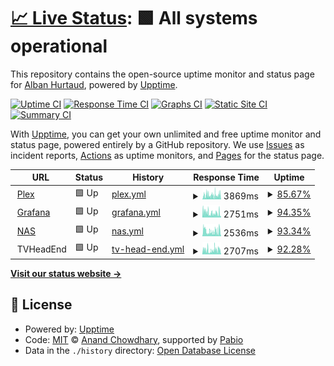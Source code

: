 # [📈 Live Status](https://ahurtaud.github.io/upptime): <!--live status--> **🟩 All systems operational**

This repository contains the open-source uptime monitor and status page for [Alban Hurtaud](https://ahurtaud.github.io/upptime), powered by [Upptime](https://github.com/upptime/upptime).

[![Uptime CI](https://github.com/ahurtaud/upptime/workflows/Uptime%20CI/badge.svg)](https://github.com/ahurtaud/upptime/actions?query=workflow%3A%22Uptime+CI%22)
[![Response Time CI](https://github.com/ahurtaud/upptime/workflows/Response%20Time%20CI/badge.svg)](https://github.com/ahurtaud/upptime/actions?query=workflow%3A%22Response+Time+CI%22)
[![Graphs CI](https://github.com/ahurtaud/upptime/workflows/Graphs%20CI/badge.svg)](https://github.com/ahurtaud/upptime/actions?query=workflow%3A%22Graphs+CI%22)
[![Static Site CI](https://github.com/ahurtaud/upptime/workflows/Static%20Site%20CI/badge.svg)](https://github.com/ahurtaud/upptime/actions?query=workflow%3A%22Static+Site+CI%22)
[![Summary CI](https://github.com/ahurtaud/upptime/workflows/Summary%20CI/badge.svg)](https://github.com/ahurtaud/upptime/actions?query=workflow%3A%22Summary+CI%22)

With [Upptime](https://upptime.js.org), you can get your own unlimited and free uptime monitor and status page, powered entirely by a GitHub repository. We use [Issues](https://github.com/ahurtaud/upptime/issues) as incident reports, [Actions](https://github.com/ahurtaud/upptime/actions) as uptime monitors, and [Pages](https://ahurtaud.github.io/upptime) for the status page.

<!--start: status pages-->
<!-- This summary is generated by Upptime (https://github.com/upptime/upptime) -->
<!-- Do not edit this manually, your changes will be overwritten -->
<!-- prettier-ignore -->
| URL | Status | History | Response Time | Uptime |
| --- | ------ | ------- | ------------- | ------ |
| <img alt="" src="https://app.plex.tv/auth/favicon.ico" height="13"> [Plex](http://plex.hurtauda.fr/identity) | 🟩 Up | [plex.yml](https://github.com/ahurtaud/upptime/commits/HEAD/history/plex.yml) | <details><summary><img alt="Response time graph" src="./graphs/plex/response-time-week.png" height="20"> 3869ms</summary><br><a href="https://status.hurtauda.fr/history/plex"><img alt="Response time 1335" src="https://img.shields.io/endpoint?url=https%3A%2F%2Fraw.githubusercontent.com%2Fahurtaud%2Fupptime%2FHEAD%2Fapi%2Fplex%2Fresponse-time.json"></a><br><a href="https://status.hurtauda.fr/history/plex"><img alt="24-hour response time 997" src="https://img.shields.io/endpoint?url=https%3A%2F%2Fraw.githubusercontent.com%2Fahurtaud%2Fupptime%2FHEAD%2Fapi%2Fplex%2Fresponse-time-day.json"></a><br><a href="https://status.hurtauda.fr/history/plex"><img alt="7-day response time 3869" src="https://img.shields.io/endpoint?url=https%3A%2F%2Fraw.githubusercontent.com%2Fahurtaud%2Fupptime%2FHEAD%2Fapi%2Fplex%2Fresponse-time-week.json"></a><br><a href="https://status.hurtauda.fr/history/plex"><img alt="30-day response time 3007" src="https://img.shields.io/endpoint?url=https%3A%2F%2Fraw.githubusercontent.com%2Fahurtaud%2Fupptime%2FHEAD%2Fapi%2Fplex%2Fresponse-time-month.json"></a><br><a href="https://status.hurtauda.fr/history/plex"><img alt="1-year response time 1349" src="https://img.shields.io/endpoint?url=https%3A%2F%2Fraw.githubusercontent.com%2Fahurtaud%2Fupptime%2FHEAD%2Fapi%2Fplex%2Fresponse-time-year.json"></a></details> | <details><summary><a href="https://status.hurtauda.fr/history/plex">85.67%</a></summary><a href="https://status.hurtauda.fr/history/plex"><img alt="All-time uptime 97.29%" src="https://img.shields.io/endpoint?url=https%3A%2F%2Fraw.githubusercontent.com%2Fahurtaud%2Fupptime%2FHEAD%2Fapi%2Fplex%2Fuptime.json"></a><br><a href="https://status.hurtauda.fr/history/plex"><img alt="24-hour uptime 77.78%" src="https://img.shields.io/endpoint?url=https%3A%2F%2Fraw.githubusercontent.com%2Fahurtaud%2Fupptime%2FHEAD%2Fapi%2Fplex%2Fuptime-day.json"></a><br><a href="https://status.hurtauda.fr/history/plex"><img alt="7-day uptime 85.67%" src="https://img.shields.io/endpoint?url=https%3A%2F%2Fraw.githubusercontent.com%2Fahurtaud%2Fupptime%2FHEAD%2Fapi%2Fplex%2Fuptime-week.json"></a><br><a href="https://status.hurtauda.fr/history/plex"><img alt="30-day uptime 95.22%" src="https://img.shields.io/endpoint?url=https%3A%2F%2Fraw.githubusercontent.com%2Fahurtaud%2Fupptime%2FHEAD%2Fapi%2Fplex%2Fuptime-month.json"></a><br><a href="https://status.hurtauda.fr/history/plex"><img alt="1-year uptime 97.28%" src="https://img.shields.io/endpoint?url=https%3A%2F%2Fraw.githubusercontent.com%2Fahurtaud%2Fupptime%2FHEAD%2Fapi%2Fplex%2Fuptime-year.json"></a></details>
| <img alt="" src="https://grafana.hurtauda.fr/public/img/grafana_icon.svg" height="13"> [Grafana](https://grafana.hurtauda.fr) | 🟩 Up | [grafana.yml](https://github.com/ahurtaud/upptime/commits/HEAD/history/grafana.yml) | <details><summary><img alt="Response time graph" src="./graphs/grafana/response-time-week.png" height="20"> 2751ms</summary><br><a href="https://status.hurtauda.fr/history/grafana"><img alt="Response time 1148" src="https://img.shields.io/endpoint?url=https%3A%2F%2Fraw.githubusercontent.com%2Fahurtaud%2Fupptime%2FHEAD%2Fapi%2Fgrafana%2Fresponse-time.json"></a><br><a href="https://status.hurtauda.fr/history/grafana"><img alt="24-hour response time 2855" src="https://img.shields.io/endpoint?url=https%3A%2F%2Fraw.githubusercontent.com%2Fahurtaud%2Fupptime%2FHEAD%2Fapi%2Fgrafana%2Fresponse-time-day.json"></a><br><a href="https://status.hurtauda.fr/history/grafana"><img alt="7-day response time 2751" src="https://img.shields.io/endpoint?url=https%3A%2F%2Fraw.githubusercontent.com%2Fahurtaud%2Fupptime%2FHEAD%2Fapi%2Fgrafana%2Fresponse-time-week.json"></a><br><a href="https://status.hurtauda.fr/history/grafana"><img alt="30-day response time 2570" src="https://img.shields.io/endpoint?url=https%3A%2F%2Fraw.githubusercontent.com%2Fahurtaud%2Fupptime%2FHEAD%2Fapi%2Fgrafana%2Fresponse-time-month.json"></a><br><a href="https://status.hurtauda.fr/history/grafana"><img alt="1-year response time 1156" src="https://img.shields.io/endpoint?url=https%3A%2F%2Fraw.githubusercontent.com%2Fahurtaud%2Fupptime%2FHEAD%2Fapi%2Fgrafana%2Fresponse-time-year.json"></a></details> | <details><summary><a href="https://status.hurtauda.fr/history/grafana">94.35%</a></summary><a href="https://status.hurtauda.fr/history/grafana"><img alt="All-time uptime 97.62%" src="https://img.shields.io/endpoint?url=https%3A%2F%2Fraw.githubusercontent.com%2Fahurtaud%2Fupptime%2FHEAD%2Fapi%2Fgrafana%2Fuptime.json"></a><br><a href="https://status.hurtauda.fr/history/grafana"><img alt="24-hour uptime 77.77%" src="https://img.shields.io/endpoint?url=https%3A%2F%2Fraw.githubusercontent.com%2Fahurtaud%2Fupptime%2FHEAD%2Fapi%2Fgrafana%2Fuptime-day.json"></a><br><a href="https://status.hurtauda.fr/history/grafana"><img alt="7-day uptime 94.35%" src="https://img.shields.io/endpoint?url=https%3A%2F%2Fraw.githubusercontent.com%2Fahurtaud%2Fupptime%2FHEAD%2Fapi%2Fgrafana%2Fuptime-week.json"></a><br><a href="https://status.hurtauda.fr/history/grafana"><img alt="30-day uptime 97.48%" src="https://img.shields.io/endpoint?url=https%3A%2F%2Fraw.githubusercontent.com%2Fahurtaud%2Fupptime%2FHEAD%2Fapi%2Fgrafana%2Fuptime-month.json"></a><br><a href="https://status.hurtauda.fr/history/grafana"><img alt="1-year uptime 97.61%" src="https://img.shields.io/endpoint?url=https%3A%2F%2Fraw.githubusercontent.com%2Fahurtaud%2Fupptime%2FHEAD%2Fapi%2Fgrafana%2Fuptime-year.json"></a></details>
| <img alt="" src="https://icons.duckduckgo.com/ip3/nas.hurtauda.fr.ico" height="13"> [NAS](https://nas.hurtauda.fr) | 🟩 Up | [nas.yml](https://github.com/ahurtaud/upptime/commits/HEAD/history/nas.yml) | <details><summary><img alt="Response time graph" src="./graphs/nas/response-time-week.png" height="20"> 2536ms</summary><br><a href="https://status.hurtauda.fr/history/nas"><img alt="Response time 809" src="https://img.shields.io/endpoint?url=https%3A%2F%2Fraw.githubusercontent.com%2Fahurtaud%2Fupptime%2FHEAD%2Fapi%2Fnas%2Fresponse-time.json"></a><br><a href="https://status.hurtauda.fr/history/nas"><img alt="24-hour response time 957" src="https://img.shields.io/endpoint?url=https%3A%2F%2Fraw.githubusercontent.com%2Fahurtaud%2Fupptime%2FHEAD%2Fapi%2Fnas%2Fresponse-time-day.json"></a><br><a href="https://status.hurtauda.fr/history/nas"><img alt="7-day response time 2536" src="https://img.shields.io/endpoint?url=https%3A%2F%2Fraw.githubusercontent.com%2Fahurtaud%2Fupptime%2FHEAD%2Fapi%2Fnas%2Fresponse-time-week.json"></a><br><a href="https://status.hurtauda.fr/history/nas"><img alt="30-day response time 2034" src="https://img.shields.io/endpoint?url=https%3A%2F%2Fraw.githubusercontent.com%2Fahurtaud%2Fupptime%2FHEAD%2Fapi%2Fnas%2Fresponse-time-month.json"></a><br><a href="https://status.hurtauda.fr/history/nas"><img alt="1-year response time 814" src="https://img.shields.io/endpoint?url=https%3A%2F%2Fraw.githubusercontent.com%2Fahurtaud%2Fupptime%2FHEAD%2Fapi%2Fnas%2Fresponse-time-year.json"></a></details> | <details><summary><a href="https://status.hurtauda.fr/history/nas">93.34%</a></summary><a href="https://status.hurtauda.fr/history/nas"><img alt="All-time uptime 97.52%" src="https://img.shields.io/endpoint?url=https%3A%2F%2Fraw.githubusercontent.com%2Fahurtaud%2Fupptime%2FHEAD%2Fapi%2Fnas%2Fuptime.json"></a><br><a href="https://status.hurtauda.fr/history/nas"><img alt="24-hour uptime 77.77%" src="https://img.shields.io/endpoint?url=https%3A%2F%2Fraw.githubusercontent.com%2Fahurtaud%2Fupptime%2FHEAD%2Fapi%2Fnas%2Fuptime-day.json"></a><br><a href="https://status.hurtauda.fr/history/nas"><img alt="7-day uptime 93.34%" src="https://img.shields.io/endpoint?url=https%3A%2F%2Fraw.githubusercontent.com%2Fahurtaud%2Fupptime%2FHEAD%2Fapi%2Fnas%2Fuptime-week.json"></a><br><a href="https://status.hurtauda.fr/history/nas"><img alt="30-day uptime 97.21%" src="https://img.shields.io/endpoint?url=https%3A%2F%2Fraw.githubusercontent.com%2Fahurtaud%2Fupptime%2FHEAD%2Fapi%2Fnas%2Fuptime-month.json"></a><br><a href="https://status.hurtauda.fr/history/nas"><img alt="1-year uptime 97.51%" src="https://img.shields.io/endpoint?url=https%3A%2F%2Fraw.githubusercontent.com%2Fahurtaud%2Fupptime%2FHEAD%2Fapi%2Fnas%2Fuptime-year.json"></a></details>
| <img alt="" src="https://icons.duckduckgo.com/ip3/tv.hurtauda.fr.ico" height="13"> TVHeadEnd | 🟩 Up | [tv-head-end.yml](https://github.com/ahurtaud/upptime/commits/HEAD/history/tv-head-end.yml) | <details><summary><img alt="Response time graph" src="./graphs/tv-head-end/response-time-week.png" height="20"> 2707ms</summary><br><a href="https://status.hurtauda.fr/history/tv-head-end"><img alt="Response time 998" src="https://img.shields.io/endpoint?url=https%3A%2F%2Fraw.githubusercontent.com%2Fahurtaud%2Fupptime%2FHEAD%2Fapi%2Ftv-head-end%2Fresponse-time.json"></a><br><a href="https://status.hurtauda.fr/history/tv-head-end"><img alt="24-hour response time 909" src="https://img.shields.io/endpoint?url=https%3A%2F%2Fraw.githubusercontent.com%2Fahurtaud%2Fupptime%2FHEAD%2Fapi%2Ftv-head-end%2Fresponse-time-day.json"></a><br><a href="https://status.hurtauda.fr/history/tv-head-end"><img alt="7-day response time 2707" src="https://img.shields.io/endpoint?url=https%3A%2F%2Fraw.githubusercontent.com%2Fahurtaud%2Fupptime%2FHEAD%2Fapi%2Ftv-head-end%2Fresponse-time-week.json"></a><br><a href="https://status.hurtauda.fr/history/tv-head-end"><img alt="30-day response time 1917" src="https://img.shields.io/endpoint?url=https%3A%2F%2Fraw.githubusercontent.com%2Fahurtaud%2Fupptime%2FHEAD%2Fapi%2Ftv-head-end%2Fresponse-time-month.json"></a><br><a href="https://status.hurtauda.fr/history/tv-head-end"><img alt="1-year response time 1004" src="https://img.shields.io/endpoint?url=https%3A%2F%2Fraw.githubusercontent.com%2Fahurtaud%2Fupptime%2FHEAD%2Fapi%2Ftv-head-end%2Fresponse-time-year.json"></a></details> | <details><summary><a href="https://status.hurtauda.fr/history/tv-head-end">92.28%</a></summary><a href="https://status.hurtauda.fr/history/tv-head-end"><img alt="All-time uptime 97.11%" src="https://img.shields.io/endpoint?url=https%3A%2F%2Fraw.githubusercontent.com%2Fahurtaud%2Fupptime%2FHEAD%2Fapi%2Ftv-head-end%2Fuptime.json"></a><br><a href="https://status.hurtauda.fr/history/tv-head-end"><img alt="24-hour uptime 77.77%" src="https://img.shields.io/endpoint?url=https%3A%2F%2Fraw.githubusercontent.com%2Fahurtaud%2Fupptime%2FHEAD%2Fapi%2Ftv-head-end%2Fuptime-day.json"></a><br><a href="https://status.hurtauda.fr/history/tv-head-end"><img alt="7-day uptime 92.28%" src="https://img.shields.io/endpoint?url=https%3A%2F%2Fraw.githubusercontent.com%2Fahurtaud%2Fupptime%2FHEAD%2Fapi%2Ftv-head-end%2Fuptime-week.json"></a><br><a href="https://status.hurtauda.fr/history/tv-head-end"><img alt="30-day uptime 97.08%" src="https://img.shields.io/endpoint?url=https%3A%2F%2Fraw.githubusercontent.com%2Fahurtaud%2Fupptime%2FHEAD%2Fapi%2Ftv-head-end%2Fuptime-month.json"></a><br><a href="https://status.hurtauda.fr/history/tv-head-end"><img alt="1-year uptime 97.10%" src="https://img.shields.io/endpoint?url=https%3A%2F%2Fraw.githubusercontent.com%2Fahurtaud%2Fupptime%2FHEAD%2Fapi%2Ftv-head-end%2Fuptime-year.json"></a></details>

<!--end: status pages-->

[**Visit our status website →**](https://ahurtaud.github.io/upptime)

## 📄 License

- Powered by: [Upptime](https://github.com/upptime/upptime)
- Code: [MIT](./LICENSE) © [Anand Chowdhary](https://anandchowdhary.com), supported by [Pabio](https://pabio.com)
- Data in the `./history` directory: [Open Database License](https://opendatacommons.org/licenses/odbl/1-0/)
